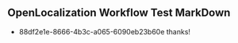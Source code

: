 ## OpenLocalization Workflow Test MarkDown
* 88df2e1e-8666-4b3c-a065-6090eb23b60e 
thanks!<!--HONumber=Mar16_HO3-->
